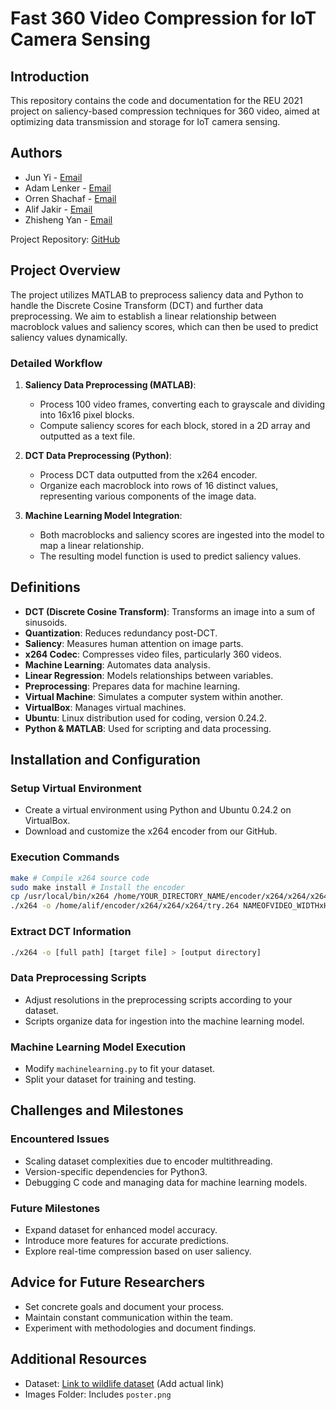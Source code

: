 # Fast 360 Video Compression for IoT Camera Sensing

## Introduction
This repository contains the code and documentation for the REU 2021 project on saliency-based compression techniques for 360 video, aimed at optimizing data transmission and storage for IoT camera sensing.

## Authors
- Jun Yi - [Email](mailto:junyiwo28@gmail.com)
- Adam Lenker - [Email](mailto:luigi726333@gmail.com)
- Orren Shachaf - [Email](mailto:orrenshachaf@utexas.edu)
- Alif Jakir - [Email](mailto:jakirab@clarkson.edu)
- Zhisheng Yan - [Email](mailto:zyan@gsu.edu)

Project Repository: [GitHub](https://github.com/Caerii/fast360compression)

## Project Overview
The project utilizes MATLAB to preprocess saliency data and Python to handle the Discrete Cosine Transform (DCT) and further data preprocessing. We aim to establish a linear relationship between macroblock values and saliency scores, which can then be used to predict saliency values dynamically.

### Detailed Workflow
1. **Saliency Data Preprocessing (MATLAB)**:
   - Process 100 video frames, converting each to grayscale and dividing into 16x16 pixel blocks.
   - Compute saliency scores for each block, stored in a 2D array and outputted as a text file.

2. **DCT Data Preprocessing (Python)**:
   - Process DCT data outputted from the x264 encoder.
   - Organize each macroblock into rows of 16 distinct values, representing various components of the image data.

3. **Machine Learning Model Integration**:
   - Both macroblocks and saliency scores are ingested into the model to map a linear relationship.
   - The resulting model function is used to predict saliency values.

## Definitions
- **DCT (Discrete Cosine Transform)**: Transforms an image into a sum of sinusoids.
- **Quantization**: Reduces redundancy post-DCT.
- **Saliency**: Measures human attention on image parts.
- **x264 Codec**: Compresses video files, particularly 360 videos.
- **Machine Learning**: Automates data analysis.
- **Linear Regression**: Models relationships between variables.
- **Preprocessing**: Prepares data for machine learning.
- **Virtual Machine**: Simulates a computer system within another.
- **VirtualBox**: Manages virtual machines.
- **Ubuntu**: Linux distribution used for coding, version 0.24.2.
- **Python & MATLAB**: Used for scripting and data processing.

## Installation and Configuration
### Setup Virtual Environment
- Create a virtual environment using Python and Ubuntu 0.24.2 on VirtualBox.
- Download and customize the x264 encoder from our GitHub.

### Execution Commands
```bash
make # Compile x264 source code
sudo make install # Install the encoder
cp /usr/local/bin/x264 /home/YOUR_DIRECTORY_NAME/encoder/x264/x264/x264
./x264 -o /home/alif/encoder/x264/x264/x264/try.264 NAMEOFVIDEO_WIDTHxHEIGHT.yuv
```

### Extract DCT Information
```bash
./x264 -o [full path] [target file] > [output directory]
```

### Data Preprocessing Scripts
- Adjust resolutions in the preprocessing scripts according to your dataset.
- Scripts organize data for ingestion into the machine learning model.

### Machine Learning Model Execution
- Modify `machinelearning.py` to fit your dataset.
- Split your dataset for training and testing.

## Challenges and Milestones
### Encountered Issues
- Scaling dataset complexities due to encoder multithreading.
- Version-specific dependencies for Python3.
- Debugging C code and managing data for machine learning models.

### Future Milestones
- Expand dataset for enhanced model accuracy.
- Introduce more features for accurate predictions.
- Explore real-time compression based on user saliency.

## Advice for Future Researchers
- Set concrete goals and document your process.
- Maintain constant communication within the team.
- Experiment with methodologies and document findings.

## Additional Resources
- Dataset: [Link to wildlife dataset](#) (Add actual link)
- Images Folder: Includes `poster.png`

